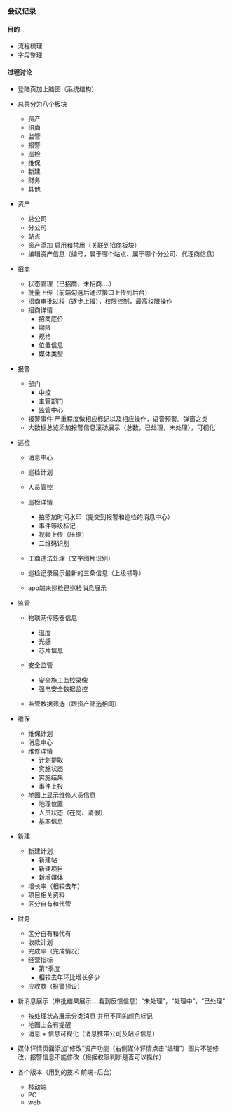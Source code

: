 
### 会议记录

#### 目的
- 流程梳理
- 字段整理

#### 过程讨论

- 登陆页加上脑图（系统结构）	

- 总共分为八个板块
	-  资产
	-  招商
	-  监管
	-  报警
	-  巡检
	-  维保
	-  新建
	-  财务
	-  其他
- 资产
	- 总公司
	- 分公司
	- 站点
	- 资产添加 启用和禁用（关联到招商板块）
	- 编辑资产信息（编号，属于哪个站点、属于哪个分公司、代理商信息）
	


- 招商
	- 状态管理（已招商，未招商....）
	- 批量上传（前端勾选后通过接口上传到后台） 
	- 招商审批过程（逐步上报），权限控制，最高权限操作
	- 招商详情
		- 招商底价
		- 期限
		- 规格
		- 位置信息
		- 媒体类型

- 报警
	- 部门
		- 中控
		- 主管部门 
		- 监管中心
	- 报警事件 严重程度做相应标记以及相应操作，语音预警。弹窗之类
	- 大数据总览添加报警信息滚动展示（总数，已处理，未处理），可视化
	

- 巡检  
	- 消息中心 
	- 巡检计划 
	- 人员管控
	- 巡检详情
		- 拍照加时间水印（提交到报警和巡检的消息中心）
		- 事件等级标记
		- 视频上传（压缩）
		- 二维码识别
	- 工商违法处理（文字图片识别）
	- 巡检记录展示最新的三条信息（上级领导）
	
	- app端未巡检已巡检消息展示

- 监管
	- 物联网传感器信息
		- 温度
		- 光感
		- 芯片信息 

	- 安全监管
		- 安全施工监控录像
		- 强电安全数据监控

	- 监管数据筛选（跟资产筛选相同）

- 维保
	- 维保计划
	- 消息中心	
	- 维修详情
		- 计划提取
		- 实施状态
		- 实施结果
		- 事件上报
	- 地图上显示维修人员信息
		- 地理位置
		- 人员状态（在岗、请假）
		- 基本信息
	
- 新建
	- 新建计划 
		- 新建站
		- 新建项目
		- 新增媒体
	- 增长率（相较去年） 
	- 项目相关资料
	- 区分自有和代管


- 财务
	- 区分自有和代有	 
	- 收款计划
	- 完成率（完成情况）
	- 经营指标
		- 第*季度 
		- 相较去年环比增长多少
	- 应收款（报警预设） 


 
- 新消息展示（审批结果展示....看到反馈信息）“未处理”，“处理中”，“已处理”
	- 按处理状态展示分类消息 并用不同的颜色标记	
	- 地图上会有提醒
	- 消息 + 信息可视化（消息携带公司及站点信息）

- 媒体详情页面添加“修改”资产功能（右侧媒体详情点击“编辑”）图片不能修改，报警信息不能修改（根据权限判断是否可以操作） 
	
- 各个版本（用到的技术 前端+后台）
	- 移动端
	- PC
	- web 
	
<!--- 搜索-->
